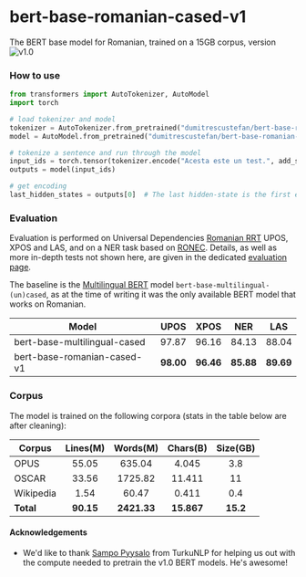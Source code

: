 # bert-base-romanian-cased-v1

The BERT base model for Romanian, trained on a 15GB corpus, version ![v1.0](https://img.shields.io/badge/v1.0-21%20Apr%202020-ff6666)

### How to use

```python
from transformers import AutoTokenizer, AutoModel
import torch

# load tokenizer and model
tokenizer = AutoTokenizer.from_pretrained("dumitrescustefan/bert-base-romanian-cased-v1")
model = AutoModel.from_pretrained("dumitrescustefan/bert-base-romanian-cased-v1")

# tokenize a sentence and run through the model
input_ids = torch.tensor(tokenizer.encode("Acesta este un test.", add_special_tokens=True)).unsqueeze(0)  # Batch size 1
outputs = model(input_ids)

# get encoding
last_hidden_states = outputs[0]  # The last hidden-state is the first element of the output tuple
```

### Evaluation

Evaluation is performed on Universal Dependencies [Romanian RRT](https://universaldependencies.org/treebanks/ro_rrt/index.html) UPOS, XPOS and LAS, and on a NER task based on [RONEC](https://github.com/dumitrescustefan/ronec). Details, as well as more in-depth tests not shown here, are given in the dedicated [evaluation page](https://github.com/dumitrescustefan/Romanian-Transformers/tree/master/evaluation/README.md). 

The baseline is the [Multilingual BERT](https://github.com/google-research/bert/blob/master/multilingual.md) model ``bert-base-multilingual-(un)cased``, as at the time of writing it was the only available BERT model that works on Romanian.

| Model                          |  UPOS |  XPOS  |  NER  |  LAS  |
|--------------------------------|:-----:|:------:|:-----:|:-----:|
| bert-base-multilingual-cased   | 97.87 |  96.16 | 84.13 | 88.04 |
| bert-base-romanian-cased-v1    | **98.00** |  **96.46** | **85.88** | **89.69** |

### Corpus 

The model is trained on the following corpora (stats in the table below are after cleaning):

| Corpus    	| Lines(M) 	| Words(M) 	| Chars(B) 	| Size(GB) 	|
|-----------	|:--------:	|:--------:	|:--------:	|:--------:	|
| OPUS      	|   55.05  	|  635.04  	|   4.045  	|    3.8   	|
| OSCAR     	|   33.56  	|  1725.82 	|  11.411  	|    11    	|
| Wikipedia 	|   1.54   	|   60.47  	|   0.411  	|    0.4   	|
| **Total**     	|   **90.15**  	|  **2421.33** 	|  **15.867**  	|   **15.2**   	|

#### Acknowledgements

- We'd like to thank [Sampo Pyysalo](https://github.com/spyysalo) from TurkuNLP for helping us out with the compute needed to pretrain the v1.0 BERT models. He's awesome!
